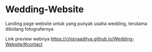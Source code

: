 # Wedding-Website
Landing page website untuk yang punyak usaha wedding, terutama dibidang fotografernya

Link preview webnya https://chisnaaditya.github.io/Wedding-Website/#contact
